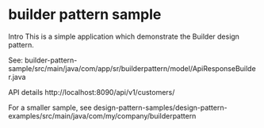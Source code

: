 # builder pattern sample

Intro
  This is a simple application which demonstrate the Builder design pattern.

See: builder-pattern-sample/src/main/java/com/app/sr/builderpattern/model/ApiResponseBuilder.java

API details
  http://localhost:8090/api/v1/customers/

For a smaller sample, see design-pattern-samples/design-pattern-examples/src/main/java/com/my/company/builderpattern
